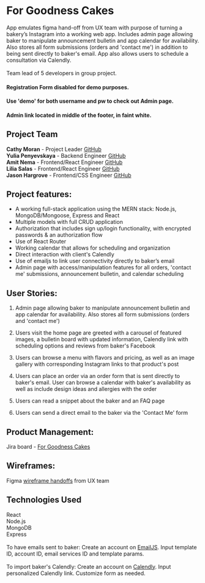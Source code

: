 # For Goodness Cakes

App emulates figma hand-off from UX team with purpose of turning a bakery’s Instagram into a working web app. Includes admin page allowing baker to manipulate announcement bulletin and app calendar for availability. Also stores all form submissions (orders and 'contact me') in addition to being sent directly to baker's email. App also allows users to schedule a consultation via Calendly.\
\
Team lead of 5 developers in group project.

#### Registration Form disabled for demo purposes.
#### Use 'demo' for both username and pw to check out Admin page.
#### Admin link located in middle of the footer, in faint white.


## Project Team   

**Cathy Moran**       - Project Leader            [GitHub](https://github.com/morancathy)\
**Yulia Penyevskaya** - Backend Engineer          [GitHub](https://github.com/Yuliap21)\
**Amit Nema**         - Frontend/React Engineer   [GitHub](https://github.com/en-coded)\
**Lilia Salas**       - Frontend/React Engineer   [GitHub](https://github.com/liliasn24)\
**Jason Hargrove**    - Frontend/CSS Engineer     [GitHub](https://github.com/Jason-Hargrove)


## Project features:

  - A working full-stack application using the MERN stack: Node.js, MongoDB/Mongoose, Express and React
  - Multiple models with full CRUD application
  - Authorization that includes sign up/login functionality, with encrypted passwords & an authorization flow
  - Use of React Router
  - Working calendar that allows for scheduling and organization
  - Direct interaction with client's Calendly
  - Use of emailjs to link user connectivity directly to baker’s email
  - Admin page with access/manipulation features for all orders, 'contact me' submissions, announcement bulletin, and calendar scheduling


## User Stories:

  1. Admin page allowing baker to manipulate announcement bulletin and app calendar for availability. Also stores all form submissions (orders and 'contact me')

  2. Users visit the home page are greeted with a carousel of featured images, a bulletin board with updated information, Calendly link with scheduling options and reviews from baker's Facebook

  3. Users can browse a menu with flavors and pricing, as well as an image gallery with corresponding Instagram links to that product's post

  4. Users can place an order via an order form that is sent directly to baker's email. User can browse a calendar with baker's availability as well as include design ideas and allergies with the order

  5. Users can read a snippet about the baker and an FAQ page

  6. Users can send a direct email to the baker via the 'Contact Me' form


## Product Management:

  Jira board - [For Goodness Cakes](https://ga-hypatia.atlassian.net/jira/software/projects/U4P/boards/7)


## Wireframes:

  Figma [wireframe handoffs](https://www.figma.com/file/wn1CBHf78At9NwYtotzk7g/P6-Wireframes?node-id=25%3A470) from UX team


## Technologies Used  

React\
Node.js\
MongoDB\
Express\
\
To have emails sent to baker: Create an account on [EmailJS](https://www.emailjs.com). Input template ID, account ID, email services ID and template params.  \
\
To import baker's Calendly: Create an account on [Calendly](https://calendly.com/). Input personalized Calendly link. Customize form as needed.
